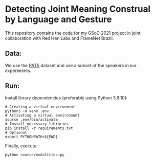 # Detecting Joint Meaning Construal by Language and Gesture

This repository contains the code for my GSoC 2021 project in joint collaboration with Red Hen Labs and FrameNet Brazil.

## Data:

We use the [PATS](https://chahuja.com/pats/) dataset and use a subset of the speakers in our experiments.

## Run:

Install library dependencies (preferably using Python 3.8.10):

    # Creating a virtual environment
    python3 -m venv .env
    # Activating a virtual environment
    source .env/bin/activate
    # Install necessary libraries
    pip install -r requirements.txt
    # Optional
    export PYTHONPATH=${PWD}

Finally, execute:

    python source/modalities.py